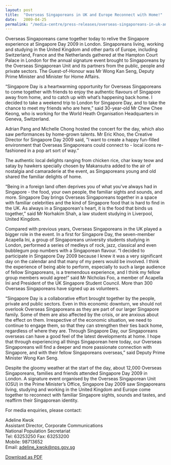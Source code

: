 ```yaml
---
layout: post
title:  "Overseas Singaporeans in UK and Europe Reconnect with Home!"
date:   2009-04-25
permalink: "/media-centre/press-releases/overseas-singaporeans-in-uk-and-europe-reconnect-with-home"
---
```


Overseas Singaporeans came together today to relive the Singapore experience at Singapore Day 2009 in London. Singaporeans living, working and studying in the United Kingdom and other parts of Europe, including Switzerland, France and the Netherlands gathered at the Hampton Court Palace in London for the annual signature event brought to Singaporeans by the Overseas Singaporean Unit and its partners from the public, people and private sectors. The Guest-of-Honour was Mr Wong Kan Seng, Deputy Prime Minister and Minister for Home Affairs.

“Singapore Day is a heartwarming opportunity for Overseas Singaporeans to come together with friends to enjoy the authentic flavours of Singapore away from home, and to catch up with what’s happening back home. I decided to take a weekend trip to London for Singapore Day, and to take the chance to meet my friends who are here,” said 30-year-old Mr Chew Chee Keong, who is working for the World Heath Organisation Headquarters in Geneva, Switzerland.

Adrian Pang and Michelle Chong hosted the concert for the day, which also saw performances by home-grown talents. Mr Eric Khoo, the Creative Director for Singapore Day 2009 said, "I want to create a happy fun-filled environment that Overseas Singaporeans could connect to - local icons re-fashioned in a pop art sort of way.”

The authentic local delights ranging from chicken rice, char kway teow and satay by hawkers specially chosen by Makansutra added to the air of nostalgia and camaraderie at the event, as Singaporeans young and old shared the familiar delights of home.

“Being in a foreign land often deprives you of what you've always had in Singapore - the food, your own people, the familiar sights and sounds, and more. Singapore Day brings Overseas Singaporeans together in a space with familiar celebrities and the kind of Singapore food that is hard to find in the UK. As always in a Singaporean's heart, it is the food that binds us together,” said Mr Norhakim Shah, a law student studying in Liverpool, United Kingdom.

Compared with previous years, Overseas Singaporeans in the UK played a bigger role in the event. In a first for Singapore Day, the seven-member Acapella Ini, a group of Singaporeans university students studying in London, performed a series of medleys of rock, jazz, classical and even bubblegum pop numbers with a Singaporean flavour. “I decided to participate in Singapore Day 2009 because I knew it was a very significant day on the calendar and that many of my peers would be involved. I think the experience of being able to perform, especially to such a large audience of fellow Singaporeans, is a tremendous experience, and I think my fellow group members would agree!” said Mr Nicholas Foo, a member of Acapella Ini and President of the UK Singapore Student Council. More than 300 Overseas Singaporeans have signed up as volunteers.

“Singapore Day is a collaborative effort brought together by the people, private and public sectors. Even in this economic downturn, we should not overlook Overseas Singaporeans as they are part of our larger Singapore family. Some of them are also affected by the crisis, or are anxious about the effect on them. Irrespective of the economic situation, we need to continue to engage them, so that they can strengthen their ties back home, regardless of where they are. Through Singapore Day, our Singaporeans overseas can have a good feel of the latest developments at home. I hope that through experiencing all things Singaporean here today, our Overseas Singaporeans will find a deeper and more passionate connection with Singapore, and with their fellow Singaporeans overseas,” said Deputy Prime Minister Wong Kan Seng.

Despite the gloomy weather at the start of the day, about 12,000 Overseas Singaporeans, families and friends attended Singapore Day 2009 in London. A signature event organised by the Overseas Singaporean Unit (OSU) in the Prime Minister’s Office, Singapore Day 2009 saw Singaporeans living, studying and working in the United Kingdom and Europe come together to reconnect with familiar Singapore sights, sounds and tastes, and reaffirm their Singaporean identity.

For media enquiries, please contact:

Adeline Kwok  
Assistant Director, Corporate Communications  
National Population Secretariat  
Tel: 63253250 Fax: 63253200  
Mobile: 98713652  
Email: <a href="mailto:adeline_kwok@nps.gov.sg">adeline_kwok@nps.gov.sg</a>

[Download as PDF]({{site.baseurl}}/files/press-releases/overseas-singaporeans-in-uk-and-europe-reconnect-with-home.pdf)
